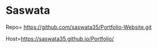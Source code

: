# Saswata

Repo= https://github.com/saswata35/Portfolio-Website.git

Host=https://saswata35.github.io/Portfolio/
